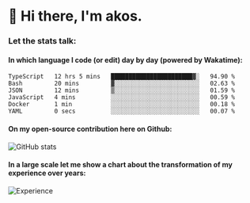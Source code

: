 # 👋 Hi there, I'm akos. 


### Let the stats talk:


#### In which language I code (or edit) day by day (powered by Wakatime): 

<!--START_SECTION:waka-->

```text
TypeScript   12 hrs 5 mins   ███████████████████████▓░   94.90 %
Bash         20 mins         ▓░░░░░░░░░░░░░░░░░░░░░░░░   02.63 %
JSON         12 mins         ▒░░░░░░░░░░░░░░░░░░░░░░░░   01.59 %
JavaScript   4 mins          ░░░░░░░░░░░░░░░░░░░░░░░░░   00.59 %
Docker       1 min           ░░░░░░░░░░░░░░░░░░░░░░░░░   00.18 %
YAML         0 secs          ░░░░░░░░░░░░░░░░░░░░░░░░░   00.07 %
```

<!--END_SECTION:waka-->

#### On my open-source contribution here on Github:
 
![GitHub stats](https://github-readme-stats.vercel.app/api?username=akosbalasko)

#### In a large scale let me show a chart about the transformation of my experience over years:   

![Experience](https://cr-skills-chart-widget.azurewebsites.net/api/api?username=akosbalasko)
